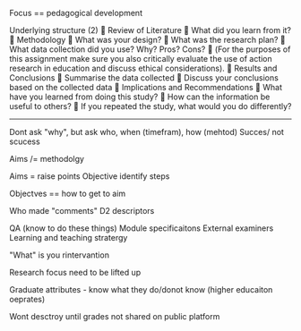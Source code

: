 
Focus == pedagogical development

Underlying structure (2)
 Review of Literature
 What did you learn from it?
 Methodology
 What was your design?
 What was the research plan?
 What data collection did you use? Why? Pros? Cons?
 (For the purposes of this assignment make sure you also critically
evaluate the use of action research in education and discuss ethical
considerations).
 Results and Conclusions
 Summarise the data collected
 Discuss your conclusions based on the collected data

Implications and Recommendations
 What have you learned from doing this study?
 How can the information be useful to others?
 If you repeated the study, what would you do differently?

---

Dont ask "why", but ask who, when (timefram), how (mehtod)
Succes/ not scucess

Aims /= methodolgy

Aims = raise points
Objective identify steps

Objectves == how to get to aim

Who made "comments" D2 descriptors

QA (know to do these things)
Module specificaitons
External examiners
Learning and teaching stratergy

"What" is you rintervantion

Research focus need to be lifted up

Graduate attributes - know what they do/donot know (higher educaiton oeprates)


Wont desctroy until grades
not shared on public platform

